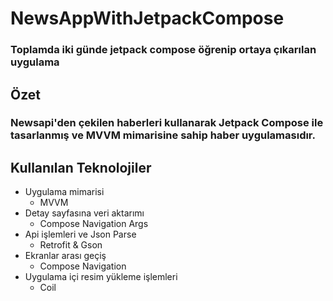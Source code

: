 # NewsAppWithJetpackCompose

### Toplamda iki günde jetpack compose öğrenip ortaya çıkarılan uygulama

## Özet
### Newsapi'den çekilen haberleri kullanarak Jetpack Compose ile tasarlanmış ve MVVM mimarisine sahip haber uygulamasıdır.

## Kullanılan Teknolojiler
- Uygulama mimarisi
  * MVVM
- Detay sayfasına veri aktarımı
  * Compose Navigation Args
- Api işlemleri ve Json Parse
  * Retrofit & Gson
- Ekranlar arası geçiş
  * Compose Navigation
- Uygulama içi resim yükleme işlemleri
  * Coil
  
